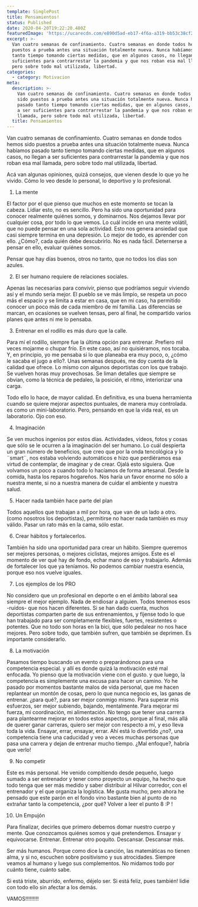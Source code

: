 ```yaml
---
template: SinglePost
title: Pensamientos!
status: Published
date: 2020-04-20T19:22:20.480Z
featuredImage: 'https://ucarecdn.com/e890d5ad-eb17-4f6a-a319-bb53c38cf274/'
excerpt: >-
  Van cuatro semanas de confinamiento. Cuatro semanas en donde todos hemos sido
  puestos a prueba antes una situación totalmente nueva. Nunca habíamos pasado
  tanto tiempo tomando ciertas medidas, que en algunos casos, no llegan a ser
  suficientes para contrarrestar la pandemia y que nos roban esa mal llamada,
  pero sobre todo mal utilizada, libertad.
categories:
  - category: Motivacion
meta:
  description: >-
    Van cuatro semanas de confinamiento. Cuatro semanas en donde todos hemos
    sido puestos a prueba antes una situación totalmente nueva. Nunca habíamos
    pasado tanto tiempo tomando ciertas medidas, que en algunos casos, no llegan
    a ser suficientes para contrarrestar la pandemia y que nos roban esa mal
    llamada, pero sobre todo mal utilizada, libertad.
  title: Pensamientos
---
```

Van cuatro semanas de confinamiento. Cuatro semanas en donde todos hemos sido puestos a prueba antes una situación totalmente nueva. Nunca habíamos pasado tanto tiempo tomando ciertas medidas, que en algunos casos, no llegan a ser suficientes para contrarrestar la pandemia y que nos roban esa mal llamada, pero sobre todo mal utilizada, libertad.



Acá van algunas opiniones, quizá consejos, que vienen desde lo que yo he vivido. Cómo lo veo desde lo personal, lo deportivo y lo profesional.



1. La mente

El factor por el que pienso que muchos en este momento se tocan la cabeza. Lidiar esto, no es sencillo. Pero ha sido una oportunidad para conocer realmente quiénes somos, y dominarnos. Nos dejamos llevar por cualquier cosa, por todo lo que vemos. Lo cuál incide en una mente volátil, que no puede pensar en una sola actividad. Esto nos genera ansiedad que casi siempre termina en una depresión. Lo mejor de todo, es aprender con ello. ¿Cómo?, cada quién debe descubrirlo. No es nada fácil. Deternerse a pensar en ello, evaluar quiénes somos.

Pensar que hay días buenos, otros no tanto, que no todos los días son azules.



2. El ser humano requiere de relaciones sociales.

Apenas las necesarias para convivir, pienso que podríamos seguir viviendo así y el mundo sería mejor. El pueblo se ve más limpio, se respeta un poco más el espacio y se limita a estar en casa, que en mi caso, ha permitido conocer un poco más de cada miembro de mi familia. Las diferencias se marcan, en ocasiones se vuelven tensas, pero al final, he compartido varios planes que antes ni me lo pensaba.



3. Entrenar en el rodillo es más duro que la calle.

Para mí el rodillo, siempre fue la última opción para entrenar. Prefiero mil veces mojarme o chupar frío. En este caso, así no quisiéramos, nos tocaba. Y, en principio, yo me pensaba si lo que planeaba era muy poco, o, ¿cómo le sacaba el jugo a ello?. Unas semanas después, me doy cuenta de la calidad que ofrece. Lo mismo con algunos deportistas con los que trabajo. Se vuelven horas muy provechosas. Se liman detalles que siempre se obvian, como la técnica de pedaleo, la posición, el ritmo, interiorizar una carga.

Todo ello lo hace, de mayor calidad. En definitiva, es una buena herramienta cuando se quiere mejorar aspectos puntuales, de manera muy controlada. es como un mini-laboratorio. Pero, pensando en que la vida real, es un laboratorio. Ojo con eso.



4. Imaginación

Se ven muchos ingenios por estos días. Actividades, vídeos, fotos y cosas que sólo se le ocurren a la imaginación del ser humano. Lo cuál despierta un gran número de beneficios, que creo que por la onda tencológica y lo ¨smart¨, nos estaba volviendo automáticos e hizo que perdiéramos esa virtud de contemplar, de imaginar y de crear. Ojalá esto siguiera. Que volvamos un poco a cuando todo lo hacíamos de forma artesanal. Desde la comida, hasta los reparos hogareños. Nos haría un favor enorme no sólo a nuestra mente, si no a nuestra manera de cuidar el ambiente y nuestra salud.



5. Hacer nada también hace parte del plan

Todos aquellos que trabajan a mil por hora, que van de un lado a otro. (como nosotros los deportistas), permitirse no hacer nada también es muy válido. Pasar un rato más en la cama, sólo estar.



6. Crear hábitos y fortalecerlos.

También ha sido una oportunidad para crear un hábito. Siempre queremos ser mejores personas, o mejores ciclistas, mejores amigos. Este es el momento de ver qué hay de fondo, echar mano de eso y trabajarlo. Además de fortalecer los que ya teníamos. No podemos cambiar nuestra esencia, porque eso nos vuelve iguales.



7. Los ejemplos de los PRO

No considero que un profesional en deporte o en el ámbito laboral sea siempre el mejor ejemplo. Nada de endiosar a alguien. Todos tenemos esos -ruidos- que nos hacen diferentes. Si se han dado cuenta, muchos deportistas comparten parte de sus entrenamientos, y fíjense todo lo que han trabajado para ser completamente flexibles, fuertes, resistentes o potentes. Que no todo son horas en la bici, que sólo pedalear no nos hace mejores. Pero sobre todo, que también sufren, que también se deprimen. Es importante considerarlo.



8. La motivación

Pasamos tiempo buscando un evento o preparándonos para una competencia especial. y allí es donde quizá la motivación esté mal enfocada. Yo pienso que la motivación viene con el gusto. y que luego, la competencia es simplemente una excusa para hacer un camino. Yo he pasado por momentos bastante malos de vida personal, que me hacen replantear un montón de cosas, pero lo que nunca negocio es, las ganas de entrenar. ¿para qué?, para ser mejor conmigo mismo. Para superar mis esfuerzos, ser mejor subiendo, bajando, mentalmente. Para mejorar mi fuerza, mi coordinación, mi alimentación. No tengo que tener una carrera para plantearme mejorar en todos estos aspectos, porque al final, más allá de querer ganar carreras, quiero ser mejor con respecto a mí, y eso lleva toda la vida. Ensayar, errar, ensayar, errar. Ahí está lo divertido ¿no?, una competencia tiene una caducidad y veo a veces muchas personas que pasa una carrera y dejan de entrenar mucho tiempo. ¿Mal enfoque?, habría que verlo!



9. No competir

Este es más personal. He venido compitiendo desde pequeño, luego sumado a ser entrenador y tener como proyecto un equipo, ha hecho que todo tenga que ser más medido y saber distribuir al Hilvar corredor, con el entrenador y el que organiza la logística. Me gusta mucho, pero ahora he pensado que este parón en el fondo vino bastante bien al punto de no extrañar tanto la competencia, ¿por qué? Volver a leer el punto 8 :P !



10. Un Empujón

Para finalizar, decirles que primero debemos domar nuestro cuerpo y mente. Que conozcamos quiénes somos y qué pretendemos. Ensayar y equivocarse. Entrenar. Entrenar otro poquito. Descansar. Descansar más.

Ser más humanos. Porque como dice la canción, las matemáticas no tienen alma, y si no, escuchen sobre positivismo y sus atrocidades. Siempre veamos al humano y luego sus complementos. No midamos todo por cuánto tiene, cuánto sabe.

Si está triste, aburrido, enfermo, déjelo ser. Si está feliz, pues también! lidie con todo ello sin afectar a los demás.



VAMOS!!!!!!!!!
